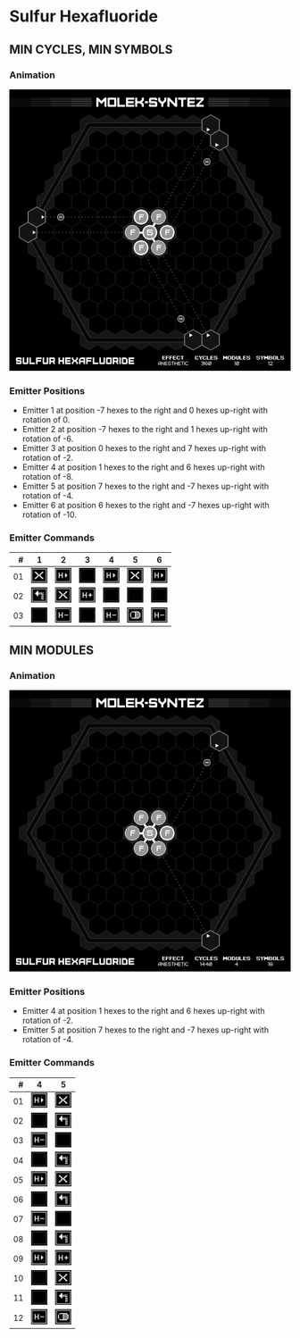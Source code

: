 # Sulfur Hexafluoride

## MIN CYCLES, MIN SYMBOLS

### Animation

![Solution](./../gifs/38/MIN_CYCLES,_MIN_SYMBOLS.gif)

### Emitter Positions

- Emitter 1 at position -7 hexes to the right and 0 hexes up-right with rotation of 0.
- Emitter 2 at position -7 hexes to the right and 1 hexes up-right with rotation of -6.
- Emitter 3 at position 0 hexes to the right and 7 hexes up-right with rotation of -2.
- Emitter 4 at position 1 hexes to the right and 6 hexes up-right with rotation of -8.
- Emitter 5 at position 7 hexes to the right and -7 hexes up-right with rotation of -4.
- Emitter 6 at position 6 hexes to the right and -7 hexes up-right with rotation of -10.

### Emitter Commands

|  # | 1                                                             | 2                                                     | 3                                               | 4                                                     | 5                                                     | 6                                                     |
|---:|:-------------------------------------------------------------:|:-----------------------------------------------------:|:-----------------------------------------------:|:-----------------------------------------------------:|:-----------------------------------------------------:|:-----------------------------------------------------:|
| 01 | ![TRASH_TARGET](./../instructions/TRASH_TARGET.png)           | ![SHUNT_H_ATOM](./../instructions/SHUNT_H_ATOM.png)   | ![NONE](./../instructions/NONE.png)             | ![SHUNT_H_ATOM](./../instructions/SHUNT_H_ATOM.png)   | ![TRASH_TARGET](./../instructions/TRASH_TARGET.png)   | ![SHUNT_H_ATOM](./../instructions/SHUNT_H_ATOM.png)   |
| 02 | ![ROTATE_TARGET_CCW](./../instructions/ROTATE_TARGET_CCW.png) | ![TRASH_TARGET](./../instructions/TRASH_TARGET.png)   | ![ADD_H_ATOM](./../instructions/ADD_H_ATOM.png) | ![NONE](./../instructions/NONE.png)                   | ![NONE](./../instructions/NONE.png)                   | ![NONE](./../instructions/NONE.png)                   |
| 03 | ![NONE](./../instructions/NONE.png)                           | ![REMOVE_H_ATOM](./../instructions/REMOVE_H_ATOM.png) | ![NONE](./../instructions/NONE.png)             | ![REMOVE_H_ATOM](./../instructions/REMOVE_H_ATOM.png) | ![OUTPUT_TARGET](./../instructions/OUTPUT_TARGET.png) | ![REMOVE_H_ATOM](./../instructions/REMOVE_H_ATOM.png) |

## MIN MODULES

### Animation

![Solution](./../gifs/38/MIN_MODULES.gif)

### Emitter Positions

- Emitter 4 at position 1 hexes to the right and 6 hexes up-right with rotation of -2.
- Emitter 5 at position 7 hexes to the right and -7 hexes up-right with rotation of -4.

### Emitter Commands

|  # | 4                                                     | 5                                                             |
|---:|:-----------------------------------------------------:|:-------------------------------------------------------------:|
| 01 | ![SHUNT_H_ATOM](./../instructions/SHUNT_H_ATOM.png)   | ![TRASH_TARGET](./../instructions/TRASH_TARGET.png)           |
| 02 | ![NONE](./../instructions/NONE.png)                   | ![ROTATE_TARGET_CCW](./../instructions/ROTATE_TARGET_CCW.png) |
| 03 | ![REMOVE_H_ATOM](./../instructions/REMOVE_H_ATOM.png) | ![NONE](./../instructions/NONE.png)                           |
| 04 | ![NONE](./../instructions/NONE.png)                   | ![ROTATE_TARGET_CCW](./../instructions/ROTATE_TARGET_CCW.png) |
| 05 | ![SHUNT_H_ATOM](./../instructions/SHUNT_H_ATOM.png)   | ![TRASH_TARGET](./../instructions/TRASH_TARGET.png)           |
| 06 | ![NONE](./../instructions/NONE.png)                   | ![ROTATE_TARGET_CCW](./../instructions/ROTATE_TARGET_CCW.png) |
| 07 | ![REMOVE_H_ATOM](./../instructions/REMOVE_H_ATOM.png) | ![NONE](./../instructions/NONE.png)                           |
| 08 | ![NONE](./../instructions/NONE.png)                   | ![ROTATE_TARGET_CCW](./../instructions/ROTATE_TARGET_CCW.png) |
| 09 | ![SHUNT_H_ATOM](./../instructions/SHUNT_H_ATOM.png)   | ![ADD_H_ATOM](./../instructions/ADD_H_ATOM.png)               |
| 10 | ![NONE](./../instructions/NONE.png)                   | ![TRASH_TARGET](./../instructions/TRASH_TARGET.png)           |
| 11 | ![NONE](./../instructions/NONE.png)                   | ![ROTATE_TARGET_CCW](./../instructions/ROTATE_TARGET_CCW.png) |
| 12 | ![REMOVE_H_ATOM](./../instructions/REMOVE_H_ATOM.png) | ![OUTPUT_TARGET](./../instructions/OUTPUT_TARGET.png)         |

